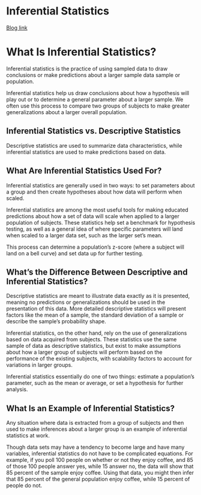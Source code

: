 # Inferential Statistics 
[Blog link](https://builtin.com/data-science/inferential-statistics)

# What Is Inferential Statistics?
Inferential statistics is the practice of using sampled data to draw conclusions or make predictions about a larger sample data sample or population.

Inferential statistics help us draw conclusions about how a hypothesis will play out or to determine a general parameter about a larger sample. We often use this process to compare two groups of subjects to make greater generalizations about a larger overall population.

## Inferential Statistics vs. Descriptive Statistics
Descriptive statistics are used to summarize data characteristics, while inferential statistics are used to make predictions based on data.

## What Are Inferential Statistics Used For?
Inferential statistics are generally used in two ways: to set parameters about a group and then create hypotheses about how data will perform when scaled.

Inferential statistics are among the most useful tools for making educated predictions about how a set of data will scale when applied to a larger population of subjects. These statistics help set a benchmark for hypothesis testing, as well as a general idea of where specific parameters will land when scaled to a larger data set, such as the larger set’s mean.

This process can determine a population’s z-score (where a subject will land on a bell curve) and set data up for further testing.

## What’s the Difference Between Descriptive and Inferential Statistics?
Descriptive statistics are meant to illustrate data exactly as it is presented, meaning no predictions or generalizations should be used in the presentation of this data. More detailed descriptive statistics will present factors like the mean of a sample, the standard deviation of a sample or describe the sample’s probability shape.

Inferential statistics, on the other hand, rely on the use of generalizations based on data acquired from subjects. These statistics use the same sample of data as descriptive statistics, but exist to make assumptions about how a larger group of subjects will perform based on the performance of the existing subjects, with scalability factors to account for variations in larger groups.

Inferential statistics essentially do one of two things: estimate a population’s parameter, such as the mean or average, or set a hypothesis for further analysis.

## What Is an Example of Inferential Statistics?
Any situation where data is extracted from a group of subjects and then used to make inferences about a larger group is an example of inferential statistics at work.

Though data sets may have a tendency to become large and have many variables, inferential statistics do not have to be complicated equations. For example, if you poll 100 people on whether or not they enjoy coffee, and 85 of those 100 people answer yes, while 15 answer no, the data will show that 85 percent of the sample enjoy coffee. Using that data, you might then infer that 85 percent of the general population enjoy coffee, while 15 percent of people do not.
